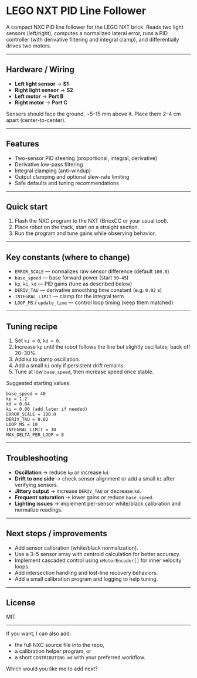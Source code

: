 # LEGO NXT PID Line Follower

A compact NXC PID line follower for the LEGO NXT brick. Reads two light sensors (left/right), computes a normalized lateral error, runs a PID controller (with derivative filtering and integral clamp), and differentially drives two motors.

---

## Hardware / Wiring

* **Left light sensor** → **S1**
* **Right light sensor** → **S2**
* **Left motor** → **Port B**
* **Right motor** → **Port C**

Sensors should face the ground, ~5–15 mm above it. Place them 2–4 cm apart (center-to-center).

---

## Features

* Two-sensor PID steering (proportional, integral, derivative)
* Derivative low-pass filtering
* Integral clamping (anti-windup)
* Output clamping and optional slew-rate limiting
* Safe defaults and tuning recommendations

---

## Quick start

1. Flash the NXC program to the NXT (BricxCC or your usual tool).
2. Place robot on the track, start on a straight section.
3. Run the program and tune gains while observing behavior.

---

## Key constants (where to change)

* `ERROR_SCALE` — normalizes raw sensor difference (default `100.0`)
* `base_speed` — base forward power (start `30–45`)
* `kp`, `ki`, `kd` — PID gains (tune as described below)
* `DERIV_TAU` — derivative smoothing time constant (e.g. `0.02` s)
* `INTEGRAL_LIMIT` — clamp for the integral term
* `LOOP_MS` / `update_time` — control loop timing (keep them matched)

---

## Tuning recipe

1. Set `ki = 0`, `kd = 0`.
2. Increase `kp` until the robot follows the line but slightly oscillates; back off 20–30%.
3. Add `kd` to damp oscillation.
4. Add a small `ki` only if persistent drift remains.
5. Tune at low `base_speed`, then increase speed once stable.

Suggested starting values:

```
base_speed = 40
kp = 1.2
kd = 0.04
ki = 0.00 (add later if needed)
ERROR_SCALE = 100.0
DERIV_TAU = 0.02
LOOP_MS = 10
INTEGRAL_LIMIT = 30
MAX_DELTA_PER_LOOP = 8
```

---

## Troubleshooting

* **Oscillation** → reduce `kp` or increase `kd`.
* **Drift to one side** → check sensor alignment or add a small `ki` after verifying sensors.
* **Jittery output** → increase `DERIV_TAU` or decrease `kd`.
* **Frequent saturation** → lower gains or reduce `base_speed`.
* **Lighting issues** → implement per-sensor white/black calibration and normalize readings.

---

## Next steps / improvements

* Add sensor calibration (white/black normalization).
* Use a 3–5 sensor array with centroid calculation for better accuracy.
* Implement cascaded control using `nMotorEncoder[]` for inner velocity loops.
* Add intersection handling and lost-line recovery behaviors.
* Add a small calibration program and logging to help tuning.

---

## License

MIT

---

If you want, I can also add:

* the full NXC source file into the repo,
* a calibration helper program, or
* a short `CONTRIBUTING.md` with your preferred workflow.

Which would you like me to add next?

